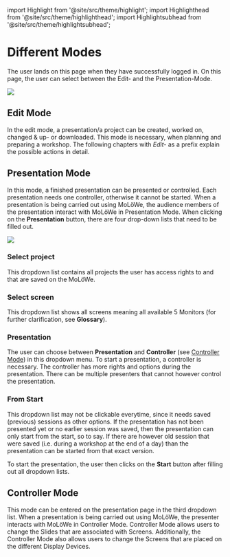 import Highlight from '@site/src/theme/highlight';
import Highlighthead from '@site/src/theme/highlighthead';
import Highlightsubhead from '@site/src/theme/highlightsubhead';

# Different Modes

The user lands on this page when they have successfully logged in. On this page, the user can select between the Edit- and the Presentation-Mode.

![](/img/SelectionPage.png)

## <Highlighthead> **Edit Mode** </Highlighthead>

In the edit mode, a presentation/a project can be created, worked on, changed & up- or downloaded. This mode is necessary, when planning and preparing a workshop. The following chapters with *Edit-* as a prefix explain the possible actions in detail.

## <Highlighthead> **Presentation Mode** </Highlighthead>

In this mode, a finished presentation can be presented or controlled. Each presentation needs one controller, otherwise it cannot be started. When a presentation is being carried out using MoLöWe, the audience members of the presentation interact with MoLöWe in Presentation Mode. 
When clicking on the **Presentation** button, there are four drop-down lists that need to be filled out.

![](/img/PresentationPage.png)

### <Highlightsubhead> Select project </Highlightsubhead>

This dropdown list contains all projects the user has access rights to and that are saved on the MoLöWe.

### <Highlightsubhead> Select screen </Highlightsubhead>

This dropdown list shows all screens meaning all available 5 Monitors (for further clarification, see **Glossary**).

### <Highlightsubhead> Presentation </Highlightsubhead>

The user can choose between **Presentation** and **Controller** (see [Controller Mode](#Controller_Mode)) in this dropdown menu. To start a presentation, a controller is necessary. The controller has more rights and options during the presentation. There can be multiple presenters that cannot however control the presentation. 

### <Highlightsubhead> From Start </Highlightsubhead>
This dropdown list may not be clickable everytime, since it needs saved (previous) sessions as other options. If the presentation has not been presented yet or no earlier session was saved, then the presentation can only start from the start, so to say. If there are however old session that were saved (i.e. during a workshop at the end of a day) than the presentation can be started from that exact version.

To start the presentation, the user then clicks on the **Start** button after filling out all dropdown lists.

## <Highlighthead id="Controller_Mode"> **Controller Mode** </Highlighthead>

This mode can be entered on the presentation page in the third dropdown list. 
When a presentation is being carried out using MoLöWe, the presenter interacts with MoLöWe in Controller Mode.
Controller Mode allows users to change the Slides that are associated with Screens. Additionally, the Controller Mode also allows users to change the Screens that are placed on the different Display Devices.
